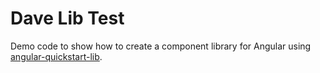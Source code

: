 # Dave Lib Test

Demo code to show how to create a component library for Angular using [angular-quickstart-lib](https://github.com/filipesilva/angular-quickstart-lib).